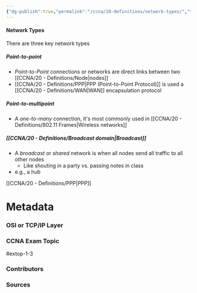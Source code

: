 ```yaml
---
{"dg-publish":true,"permalink":"/ccna/20-definitions/network-types/","tags":["defs_ccna"]}
---
```


#### Network Types
There are three key network types
##### Point-to-point
- *Point-to-Point* connections or networks are direct links between two [[CCNA/20 - Definitions/Node\|nodes]]
- [[CCNA/20 - Definitions/PPP\|PPP (Point-to-Point Protocol)]] is used a [[CCNA/20 - Definitions/WAN\|WAN]] encapsulation protocol
##### Point-to-multipoint
- A *one-to-many* connection, it's most commonly used in [[CCNA/20 - Definitions/802.11 Frames\|Wireless networks]]
##### [[CCNA/20 - Definitions/Broadcast domain\|Broadcast]]
- A *broadcast* or *shared* network is when all nodes send all traffic to all other nodes
	- Like shouting in a party vs. passing notes in class
- e.g., a hub

[[CCNA/20 - Definitions/PPP\|PPP]]


# Metadata
### OSI or TCP/IP Layer

### CCNA Exam Topic
#extop-1-3 
### Contributors

### Sources

